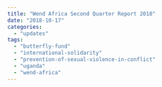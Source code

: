```yaml
---
title: "Wend Africa Second Quarter Report 2018"
date: "2018-10-17"
categories: 
  - "updates"
tags: 
  - "butterfly-fund"
  - "international-solidarity"
  - "prevention-of-sexual-violence-in-conflict"
  - "uganda"
  - "wend-africa"
---
```




